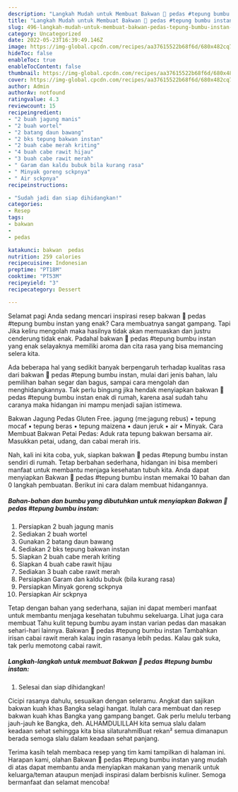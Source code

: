 ```yaml
---
description: "Langkah Mudah untuk Membuat Bakwan 🌽 pedas #tepung bumbu instan yang Lezat, Buat Buka Puasa Enak Banget"
title: "Langkah Mudah untuk Membuat Bakwan 🌽 pedas #tepung bumbu instan yang Lezat, Buat Buka Puasa Enak Banget"
slug: 496-langkah-mudah-untuk-membuat-bakwan-pedas-tepung-bumbu-instan-yang-lezat-buat-buka-puasa-enak-banget
category: Uncategorized
date: 2022-05-23T16:39:49.146Z
image: https://img-global.cpcdn.com/recipes/aa37615522b68f6d/680x482cq70/bakwan-pedas-tepung-bumbu-instan-foto-resep-utama.jpg
hideToc: false
enableToc: true
enableTocContent: false
thumbnail: https://img-global.cpcdn.com/recipes/aa37615522b68f6d/680x482cq70/bakwan-pedas-tepung-bumbu-instan-foto-resep-utama.jpg
cover: https://img-global.cpcdn.com/recipes/aa37615522b68f6d/680x482cq70/bakwan-pedas-tepung-bumbu-instan-foto-resep-utama.jpg
author: Admin
authorAv: notfound
ratingvalue: 4.3
reviewcount: 15
recipeingredient:
- "2 buah jagung manis"
- "2 buah wortel"
- "2 batang daun bawang"
- "2 bks tepung bakwan instan"
- "2 buah cabe merah kriting"
- "4 buah cabe rawit hijau"
- "3 buah cabe rawit merah"
- " Garam dan kaldu bubuk bila kurang rasa"
- " Minyak goreng sckpnya"
- " Air sckpnya"
recipeinstructions:

- "Sudah jadi dan siap dihidangkan!"
categories:
- Resep
tags:
- bakwan
- 
- pedas

katakunci: bakwan  pedas 
nutrition: 259 calories
recipecuisine: Indonesian
preptime: "PT18M"
cooktime: "PT53M"
recipeyield: "3"
recipecategory: Dessert

---
```



Selamat pagi Anda sedang mencari inspirasi resep bakwan 🌽 pedas #tepung bumbu instan yang enak? Cara membuatnya sangat gampang. Tapi Jika keliru mengolah maka hasilnya tidak akan memuaskan dan justru cenderung tidak enak. Padahal bakwan 🌽 pedas #tepung bumbu instan yang enak selayaknya memiliki aroma dan cita rasa yang bisa memancing selera kita.


Ada beberapa hal yang sedikit banyak berpengaruh terhadap kualitas rasa dari bakwan 🌽 pedas #tepung bumbu instan, mulai dari jenis bahan, lalu pemilihan bahan segar dan bagus, sampai cara mengolah dan menghidangkannya. Tak perlu bingung jika hendak menyiapkan bakwan 🌽 pedas #tepung bumbu instan enak di rumah, karena asal sudah tahu caranya maka hidangan ini mampu menjadi sajian istimewa.

Bakwan Jagung Pedas Gluten Free. jagung (me:jagung rebus) • tepung mocaf • tepung beras • tepung maizena • daun jeruk • air • Minyak. Cara Membuat Bakwan Petai Pedas: Aduk rata tepung bakwan bersama air. Masukkan petai, udang, dan cabai merah iris.


Nah, kali ini kita coba, yuk, siapkan bakwan 🌽 pedas #tepung bumbu instan sendiri di rumah. Tetap berbahan sederhana, hidangan ini bisa memberi manfaat untuk membantu menjaga kesehatan tubuh kita. Anda dapat menyiapkan Bakwan 🌽 pedas #tepung bumbu instan memakai 10 bahan dan 0 langkah pembuatan. Berikut ini cara dalam membuat hidangannya.

<!--inarticleads1-->

##### Bahan-bahan dan bumbu yang dibutuhkan untuk menyiapkan Bakwan 🌽 pedas #tepung bumbu instan:

1. Persiapkan 2 buah jagung manis
1. Sediakan 2 buah wortel
1. Gunakan 2 batang daun bawang
1. Sediakan 2 bks tepung bakwan instan
1. Siapkan 2 buah cabe merah kriting
1. Siapkan 4 buah cabe rawit hijau
1. Sediakan 3 buah cabe rawit merah
1. Persiapkan  Garam dan kaldu bubuk (bila kurang rasa)
1. Persiapkan  Minyak goreng sckpnya
1. Persiapkan  Air sckpnya


Tetap dengan bahan yang sederhana, sajian ini dapat memberi manfaat untuk membantu menjaga kesehatan tubuhmu sekeluarga. Lihat juga cara membuat Tahu kulit tepung bumbu ayam instan varian pedas dan masakan sehari-hari lainnya. Bakwan 🌽 pedas #tepung bumbu instan Tambahkan irisan cabai rawit merah kalau ingin rasanya lebih pedas. Kalau gak suka, tak perlu memotong cabai rawit. 

<!--inarticleads2-->

##### Langkah-langkah untuk membuat Bakwan 🌽 pedas #tepung bumbu instan:


1. Selesai dan siap dihidangkan!

Cicipi rasanya dahulu, sesuaikan dengan seleramu. Angkat dan sajikan bakwan kuah khas Bangka selagi hangat. Itulah cara membuat dan resep bakwan kuah khas Bangka yang gampang banget. Gak perlu melulu terbang jauh-jauh ke Bangka, deh. ALHAMDULILLAH kita semua slalu dalam keadaan sehat sehingga kita bisa silaturahmiBuat rekan² semua dimanapun berada semoga slalu dalam keadaan sehat panjang. 

Terima kasih telah membaca resep yang tim kami tampilkan di halaman ini. Harapan kami, olahan Bakwan 🌽 pedas #tepung bumbu instan yang mudah di atas dapat membantu anda menyiapkan makanan yang menarik untuk keluarga/teman ataupun menjadi inspirasi dalam berbisnis kuliner. Semoga bermanfaat dan selamat mencoba!
